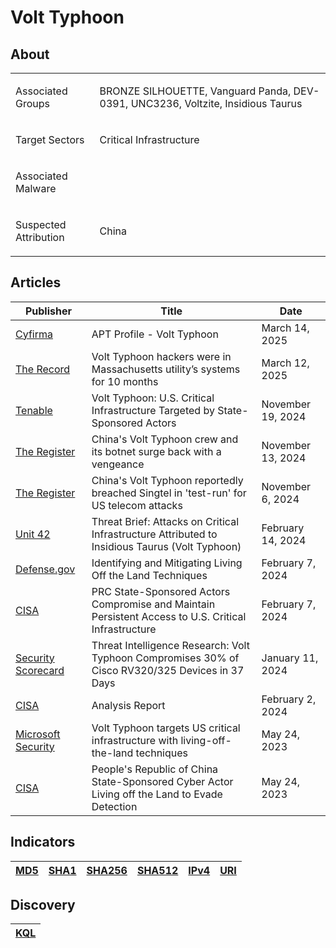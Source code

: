 <h1>Volt Typhoon</h1>

<h2>About</h2>
<table>
  <tr>
    <td>
      <p>Associated Groups</p>
    </td>
    <td>
      <p>BRONZE SILHOUETTE, Vanguard Panda, DEV-0391, UNC3236, Voltzite, Insidious Taurus</p>
    </td>
  </tr>
  <tr>
    <td>
      <p>Target Sectors</p>
    </td>
    <td>
      <p>Critical Infrastructure</p>
    </td>
  </tr>
  <tr>
    <td>
      <p>Associated Malware</p>
    </td>
    <td>
      <p></p>
    </td>
  </tr>
  <tr>
    <td>
      <p>Suspected Attribution</p>
    </td>
    <td>
      <p>China</p>
    </td>
  </tr>
</table>

<h2>Articles</h2>
<table>
  <thead>
    <tr>
      <th>Publisher</th>
      <th>Title</th>
      <th>Date</th>
    </tr>
  </thead>
  <tbody>
    <tr>
      <td>
        <a href="https://www.cyfirma.com/research/apt-profile-volt-typhoon-2/">Cyfirma</a>
      </td>
      <td>APT Profile - Volt Typhoon</td>
      <td>March 14, 2025</td>
    </tr>
    <tr>
      <td>
        <a href="https://therecord.media/volt-typhoon-hackers-utility-months">The Record</a>
      </td>
      <td>Volt Typhoon hackers were in Massachusetts utility’s systems for 10 months</td>
      <td>March 12, 2025</td>
    </tr>
    <tr>
      <td>
        <a href="https://www.tenable.com/blog/volt-typhoon-u-s-critical-infrastructure-targeted-by-state-sponsored-actors">Tenable</a>
      </td>
      <td>Volt Typhoon: U.S. Critical Infrastructure Targeted by State-Sponsored Actors</td>
      <td>November 19, 2024</td>
    </tr>
    <tr>
      <td>
        <a href="https://www.theregister.com/2024/11/13/china_volt_typhoon_back/?td=keepreading">The Register</a>
      </td>
      <td>China's Volt Typhoon crew and its botnet surge back with a vengeance</td>
      <td>November 13, 2024</td>
    </tr>
    <tr>
      <td>
        <a href="https://www.theregister.com/2024/11/06/chinas_volt_typhoon_breached_singtel/">The Register</a>
      </td>
      <td>China's Volt Typhoon reportedly breached Singtel in 'test-run' for US telecom attacks</td>
      <td>November 6, 2024</td>
    </tr>
    <tr>
      <td>
        <a href="https://unit42.paloaltonetworks.com/volt-typhoon-threat-brief/">Unit 42</a>
      </td>
      <td>Threat Brief: Attacks on Critical Infrastructure Attributed to Insidious Taurus (Volt Typhoon)</td>
      <td>February 14, 2024</td>
    </tr>
    <tr>
      <td>
        <a href="https://media.defense.gov/2024/Feb/07/2003389936/-1/-1/0/JOINT-GUIDANCE-IDENTIFYING-AND-MITIGATING-LOTL.PDF">Defense.gov</a>
      </td>
      <td>Identifying and Mitigating Living Off the Land Techniques</td>
      <td>February 7, 2024</td>
    </tr>
    <tr>
      <td>
        <a href="https://www.cisa.gov/news-events/cybersecurity-advisories/aa24-038a">CISA</a>
      </td>
      <td>PRC State-Sponsored Actors Compromise and Maintain Persistent Access to U.S. Critical Infrastructure</td>
      <td>February 7, 2024</td>
    </tr>
    <tr>
      <td>
        <a href="https://securityscorecard.com/blog/threat-intelligence-research-volt-typhoon/">Security Scorecard</a>
      </td>
      <td>Threat Intelligence Research: Volt Typhoon Compromises 30% of Cisco RV320/325 Devices in 37 Days</td>
      <td>January 11, 2024</td>
    </tr>
    <tr>
      <td>
        <a href="https://www.cisa.gov/sites/default/files/2024-02/MAR-10448362.c1.v1.CLEAR_.pdf">CISA</a>
      </td>
      <td>Analysis Report</td>
      <td>February 2, 2024</td>
    </tr>
    <tr>
      <td>
        <a href="https://www.microsoft.com/en-us/security/blog/2023/05/24/volt-typhoon-targets-us-critical-infrastructure-with-living-off-the-land-techniques/">Microsoft Security</a>
      </td>
      <td>Volt Typhoon targets US critical infrastructure with living-off-the-land techniques</td>
      <td>May 24, 2023</td>
    </tr>
    <tr>
      <td>
        <a href="https://www.cisa.gov/news-events/cybersecurity-advisories/aa23-144a">CISA</a>
      </td>
      <td>People's Republic of China State-Sponsored Cyber Actor Living off the Land to Evade Detection</td>
      <td>May 24, 2023</td>
    </tr>  
  </tbody>
</table>

<h2>Indicators</h2>
<table>
  <thead>
    <tr>
      <th>
        <a href="https://github.com/PudgyDragon/Threat-Intel/blob/main/All/Volt%20Typhoon/samples.md5">MD5</a>
      </th>
      <th>
        <a href="https://github.com/PudgyDragon/Threat-Intel/blob/main/All/Volt%20Typhoon/samples.sha1">SHA1</a>
      </th>
      <th>
        <a href="https://github.com/PudgyDragon/Threat-Intel/blob/main/All/Volt%20Typhoon/samples.sha256">SHA256</a>
      </th>
      <th>
        <a href="https://github.com/PudgyDragon/Threat-Intel/blob/main/All/Volt%20Typhoon/samples.sha512">SHA512</a>
      </th>
      <th>
        <a href="https://github.com/PudgyDragon/Threat-Intel/blob/main/All/Volt%20Typhoon/IPs.txt">IPv4</a>
      </th>
      <th>
        <a href="https://github.com/PudgyDragon/Threat-Intel/blob/main/All/Volt%20Typhoon/uri.txt">URI</a>
      </th>
    </tr>
  </thead>
</table>


<h2>Discovery</h2>
<table>
  <thead>
    <tr>
      <th>
        <a href="https://github.com/PudgyDragon/Threat-Intel/blob/main/All/Volt%20Typhoon/KQL.txt">KQL</a>
      </th>
   </tr>
  </thead>
</table>

